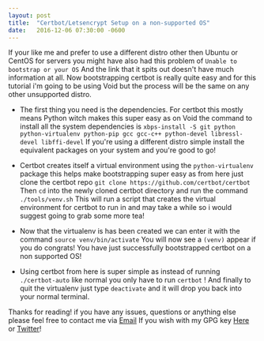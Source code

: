 ```yaml
---
layout: post
title:  "Certbot/Letsencrypt Setup on a non-supported OS"
date:   2016-12-06 07:30:00 -0600
---
```

If your like me and prefer to use a different distro other then Ubuntu or CentOS for servers you might have also had this problem of ```Unable to bootstrap or your OS``` And the link that it spits out doesn't have much information at all. Now bootstrapping certbot is really quite easy and for this tutorial i'm going to be using Void but the process will be the same on any other unsupported distro.

* The first thing you need is the dependencies. For certbot this mostly means Python witch makes this super easy as on Void the command to install all the system dependencies is ```xbps-install -S git python python-virtualenv python-pip gcc gcc-c++ python-devel libressl-devel libffi-devel``` If you're using a different distro simple install the equivalent packages on your system and you're good to go!

* Certbot creates itself a virtual environment using the ```python-virtualenv``` package this helps make bootstrapping super easy as from here just clone the certbot repo ```git clone https://github.com/certbot/certbot``` Then ```cd``` into the newly cloned certbot directory and run the command ```./tools/venv.sh``` This will run a script that creates the virtual environment for certbot to run in and may take a while so i would suggest going to grab some more tea!

* Now that the virtualenv is has been created we can enter it with the command ```source venv/bin/activate``` You will now see a ```(venv)``` appear if you do congrats! You have just successfully bootstrapped certbot on a non supported OS!

* Using certbot from here is super simple as instead of running ```./certbot-auto``` like normal you only have to run ```certbot``` ! And finally to quit the virtualenv just type ```deactivate``` and it will drop you back into your normal terminal.

Thanks for reading! if you have any issues, questions or anything else please feel free to contact me via [Email](mailto:blog@boops.me) If you wish with my GPG key [Here](https://frgl.pw/keys/Sir_Boops.txt) or [Twitter](https://twitter.com/Sir_Boops)!
